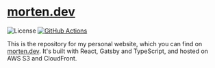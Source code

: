 # [morten.dev](https://morten.dev)

![License](https://img.shields.io/github/license/Mrtenz/morten.dev) [![GitHub Actions](https://github.com/Mrtenz/morten.dev/workflows/CI/badge.svg)](https://github.com/Mrtenz/morten.dev/actions)

This is the repository for my personal website, which you can find on [morten.dev](https://morten.dev). It's built with React, Gatsby and TypeScript, and hosted on AWS S3 and CloudFront.
